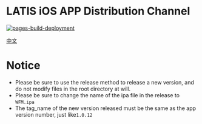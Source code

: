 # LATIS iOS APP Distribution Channel

[![pages-build-deployment](https://github.com/latisinspur/latisinspur.github.io/actions/workflows/pages/pages-build-deployment/badge.svg)](https://github.com/latisinspur/latisinspur.github.io/actions/workflows/pages/pages-build-deployment)

[中文](./README.md)

# Notice 

- Please be sure to use the release method to release a new version, and do not modify files in the root directory at will.
- Please be sure to change the name of the ipa file in the release to `WFM.ipa`
- The tag_name of the new version released must be the same as the app version number, just like`1.0.12`
